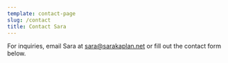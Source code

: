 ```yaml
---
template: contact-page
slug: /contact
title: Contact Sara
---
```


<div class="text-primary">For inquiries, email Sara at <a href="mailto:sara@sarakaplan.net" target="_blank">sara@sarakaplan.net</a> or fill out the contact form below.</div>
